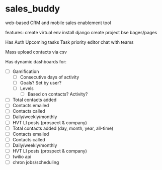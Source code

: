 # sales_buddy
web-based CRM and mobile sales enablement tool


features:
create virtual env
install django 
create project
bse bages/pages


Has Auth
Upcoming tasks
Task priority editor
chat with teams

Mass upload contacts via csv

Has dynamic dashboards for:
- [ ] Gamification
    - [ ] Consecutive days of activity
    - [ ] Goals? Set by user?
    - [ ] Levels 
        - [ ] Based on contacts? Activity?
- [ ] Total contacts added
- [ ] Contacts emailed
- [ ] Contacts called
- [ ] Daily/weekly/monthly
- [ ] HVT LI posts (prospect & company)
- [ ] Total contacts added (day, month, year, all-time)
- [ ] Contacts emailed
- [ ] Contacts called
- [ ] Daily/weekly/monthly
- [ ] HVT LI posts (prospect & company)
- [ ] twilio api
- [ ] chron jobs/scheduling